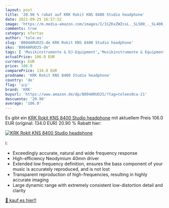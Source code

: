 ```yaml
---
layout: post
title: '20.90 % rabat auf KRK Rokit KNS 8400 Studio headphone'
date: 2021-09-25 16:57:52
image: 'https://m.media-amazon.com/images/I/31ZKxZWZcxL._SL500_._SL400_.jpg'
comments: true
category: ofertas
author: 'tole.es'
slug: 'B004ARUO2S-de KRK Rokit KNS 8400 Studio headphone'
sku: 'B004ARUO2S-de'
tags: [ 'Musikinstrumente & DJ-Equipment','Musikinstrumente & Equipment','Recording-Equipment','Studio-Kopfhörer','krk', ]
actualPrice: 106.0 EUR
currency: EUR
price: 106.0
comparePrice: 134.0 EUR
prodname: 'KRK Rokit KNS 8400 Studio headphone'
country: 'de'
flag: '🇩🇪'
brand: 'KRK'
buyurl: 'https://www.amazon.de/dp/B004ARUO2S/?tag=tolees0ca-21'
descuento: '20.90'
average: '106.0'
---
```


Es gibt ein [KRK Rokit KNS 8400 Studio headphone](https://www.amazon.de/dp/B004ARUO2S/?tag=tolees0ca-21) mit aktuellem Preis 106.0 EUR (original: 134.0 EUR) 20.90 % Rabatt hier:

[![KRK Rokit KNS 8400 Studio headphone](https://m.media-amazon.com/images/I/31ZKxZWZcxL._SL500_._SL400_.jpg)](https://www.amazon.de/dp/B004ARUO2S/?tag=tolees0ca-21)

ℹ️:

- Exceedingly accurate, natural and wide frequency response
- High-efficiency Neodymium 40mm driver
- Extended low frequency definition, ensures the bass component of your music is accurately reproduced, and is not lost
- Transparent reproduction of high-frequencies, resulting in highly accurate imaging
- Large dynamic range with extremely consistent low-distortion detail and clarity

[🛒 kauf es hier!!](https://www.amazon.de/dp/B004ARUO2S/?tag=tolees0ca-21)
